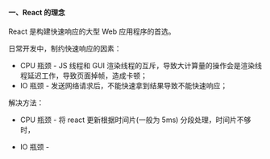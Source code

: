 #### 一、React 的理念

React 是构建快速响应的大型 Web 应用程序的首选。

日常开发中，制约快速响应的因素：
- CPU 瓶颈 - JS 线程和 GUI 渲染线程的互斥，导致大计算量的操作会是渲染线程延迟工作，导致页面掉帧，造成卡顿；
- IO 瓶颈 - 发送网络请求后，不能快速拿到结果导致不能快速响应；

解决方法：
- CPU 瓶颈 - 将 react 更新根据时间片(一般为 5ms) 分段处理，时间片不够时，

- IO 瓶颈 - 





